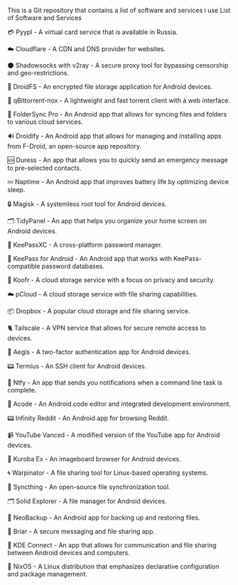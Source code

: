 This is a Git repository that contains a list of software and services i use
List of Software and Services

💳 Pyypl - A virtual card service that is available in Russia.

☁️ Cloudflare - A CDN and DNS provider for websites.

🌑 Shadowsocks with v2ray - A secure proxy tool for bypassing censorship and geo-restrictions.

📱 DroidFS - An encrypted file storage application for Android devices.

🧲 qBittorrent-nox - A lightweight and fast torrent client with a web interface.

📁 FolderSync Pro - An Android app that allows for syncing files and folders to various cloud services.

🔊 Droidify - An Android app that allows for managing and installing apps from F-Droid, an open-source app repository.

🆘 Duress - An app that allows you to quickly send an emergency message to pre-selected contacts.

💤 Naptime - An Android app that improves battery life by optimizing device sleep.

🔒 Magisk - A systemless root tool for Android devices.

🗂️ TidyPanel - An app that helps you organize your home screen on Android devices.

🔑 KeePassXC - A cross-platform password manager.

🔑 KeePass for Android - An Android app that works with KeePass-compatible password databases.

📁 Koofr - A cloud storage service with a focus on privacy and security.

☁️ pCloud - A cloud storage service with file sharing capabilities.

📦 Dropbox - A popular cloud storage and file sharing service.

🐈 Tailscale - A VPN service that allows for secure remote access to devices.

🔐 Aegis - A two-factor authentication app for Android devices.

📟 Termius - An SSH client for Android devices.

🔔 Ntfy - An app that sends you notifications when a command line task is complete.

🎵 Acode - An Android code editor and integrated development environment.

📟 Infinity Reddit - An Android app for browsing Reddit.

📹 YouTube Vanced - A modified version of the YouTube app for Android devices.

🐰 Kuroba Ex - An imageboard browser for Android devices.

🌀 Warpinator - A file sharing tool for Linux-based operating systems.

🔁 Syncthing - An open-source file synchronization tool.

🗂️ Solid Explorer - A file manager for Android devices.

📂 NeoBackup - An Android app for backing up and restoring files.

🐰 Briar - A secure messaging and file sharing app.

📱 KDE Connect - An app that allows for communication and file sharing between Android devices and computers.

🐧 NixOS - A Linux distribution that emphasizes declarative configuration and package management.
